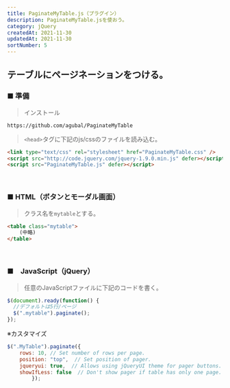 ```yaml
---
title: PaginateMyTable.js（プラグイン）
description: PaginateMyTable.jsを使おう。
category: jQuery
createdAt: 2021-11-30
updatedAt: 2021-11-30
sortNumber: 5
---
```


## テーブルにページネーションをつける。

### ■ 準備
> インストール
```
https://github.com/agubal/PaginateMyTable
```

> `<head>`タグに下記のjs/cssのファイルを読み込む。
```html
<link type="text/css" rel="stylesheet" href="PaginateMyTable.css" />
<script src="http://code.jquery.com/jquery-1.9.0.min.js" defer></script>
<script src="PaginateMyTable.js" defer></script>
```

<br>

### ■ HTML（ボタンとモーダル画面）
> クラス名を`mytable`とする。
```HTML
<table class="mytable">
    (中略)
</table>
```

<br>

### ■　JavaScript（jQuery）
> 任意のJavaScriptファイルに下記のコードを書く。
```JavaScript
$(document).ready(function() {
  //デフォルトは5行/ページ
  $(".mytable").paginate(); 
});
```
※カスタマイズ
```js
$(".MyTable").paginate({
    rows: 10, // Set number of rows per page.
    position: "top",  // Set position of pager.
    jqueryui: true,  // Allows using jQueryUI theme for pager buttons.
    showIfLess: false  // Don't show pager if table has only one page.
        });
```
